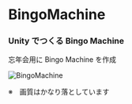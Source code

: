 # BingoMachine

### Unity でつくる Bingo Machine


忘年会用に Bingo Machine を作成


![BingoMachine](https://github.com/natsu-summer72/BingoMachine/blob/master/BingoMachine.gif)

※　画質はかなり落としています

